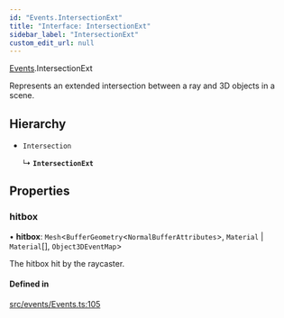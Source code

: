```yaml
---
id: "Events.IntersectionExt"
title: "Interface: IntersectionExt"
sidebar_label: "IntersectionExt"
custom_edit_url: null
---
```


[Events](../namespaces/Events.md).IntersectionExt

Represents an extended intersection between a ray and 3D objects in a scene.

## Hierarchy

- `Intersection`

  ↳ **`IntersectionExt`**

## Properties

### hitbox

• **hitbox**: `Mesh`<`BufferGeometry`<`NormalBufferAttributes`\>, `Material` \| `Material`[], `Object3DEventMap`\>

The hitbox hit by the raycaster.

#### Defined in

[src/events/Events.ts:105](https://github.com/agargaro/three.ez/blob/57919a6/src/events/Events.ts#L105)
